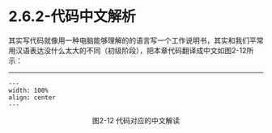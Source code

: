 # 2.6.2-代码中文解析

其实写代码就像用一种电脑能够理解的的语言写一个工作说明书，其实和我们平常用汉语表达没什么太大的不同（初级阶段），把本章代码翻译成中文如图2-12所示：

---
```{figure} image/2-12.png
---
width: 100%
align: center
---
```
<center>图2-12 代码对应的中文解读</center>

